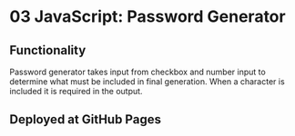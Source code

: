 # 03 JavaScript: Password Generator

## Functionality

Password generator takes input from checkbox and number input to determine what must be included in final generation. When a character is included it is required in the output. 

## Deployed at GitHub Pages





